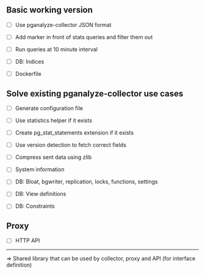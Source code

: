 ## Basic working version

* [ ] Use pganalyze-collector JSON format
* [ ] Add marker in front of stats queries and filter them out
* [ ] Run queries at 10 minute interval
* [ ] DB: Indices
* [ ] Dockerfile


## Solve existing pganalyze-collector use cases

* [ ] Generate configuration file
* [ ] Use statistics helper if it exists
* [ ] Create pg_stat_statements extension if it exists
* [ ] Use version detection to fetch correct fields
* [ ] Compress sent data using zlib
* [ ] System information
* [ ] DB: Bloat, bgwriter, replication, locks, functions, settings
* [ ] DB: View definitions
* [ ] DB: Constraints


## Proxy

* [ ] HTTP API


---

=> Shared library that can be used by collector, proxy and API (for interface definition)
